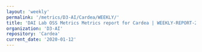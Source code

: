 ```yaml
---
layout: 'weekly'
permalink: '/metrics/D3-AI/Cardea/WEEKLY/'
title: 'DAI Lab OSS Metrics Metrics report for Cardea | WEEKLY-REPORT-2020-01-12'
organization: 'D3-AI'
repository: 'Cardea'
current_date: '2020-01-12'
---
```

